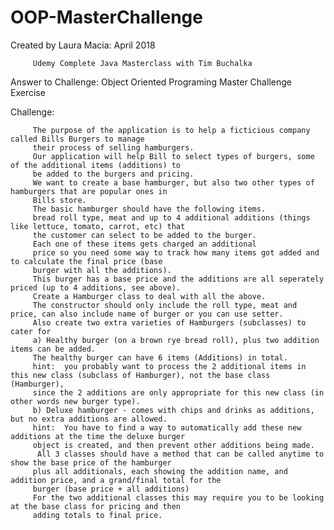 # OOP-MasterChallenge

 Created by Laura Macia: April 2018
 
         Udemy Complete Java Masterclass with Tim Buchalka
 
 Answer to Challenge: Object Oriented Programing Master Challenge Exercise

Challenge: 

         The purpose of the application is to help a ficticious company called Bills Burgers to manage
         their process of selling hamburgers.
         Our application will help Bill to select types of burgers, some of the additional items (additions) to
         be added to the burgers and pricing.
         We want to create a base hamburger, but also two other types of hamburgers that are popular ones in
         Bills store.
         The basic hamburger should have the following items.
         bread roll type, meat and up to 4 additional additions (things like lettuce, tomato, carrot, etc) that
         the customer can select to be added to the burger.
         Each one of these items gets charged an additional
         price so you need some way to track how many items got added and to calculate the final price (base
         burger with all the additions).
         This burger has a base price and the additions are all seperately priced (up to 4 additions, see above).
         Create a Hamburger class to deal with all the above.
         The constructor should only include the roll type, meat and price, can also include name of burger or you can use setter.
         Also create two extra varieties of Hamburgers (subclasses) to cater for
         a) Healthy burger (on a brown rye bread roll), plus two addition items can be added.
         The healthy burger can have 6 items (Additions) in total.
         hint:  you probably want to process the 2 additional items in this new class (subclass of Hamburger), not the base class (Hamburger),
         since the 2 additions are only appropriate for this new class (in other words new burger type).
         b) Deluxe hamburger - comes with chips and drinks as additions, but no extra additions are allowed.
         hint:  You have to find a way to automatically add these new additions at the time the deluxe burger
         object is created, and then prevent other additions being made.
          All 3 classes should have a method that can be called anytime to show the base price of the hamburger
         plus all additionals, each showing the addition name, and addition price, and a grand/final total for the
         burger (base price + all additions)
         For the two additional classes this may require you to be looking at the base class for pricing and then
         adding totals to final price.
